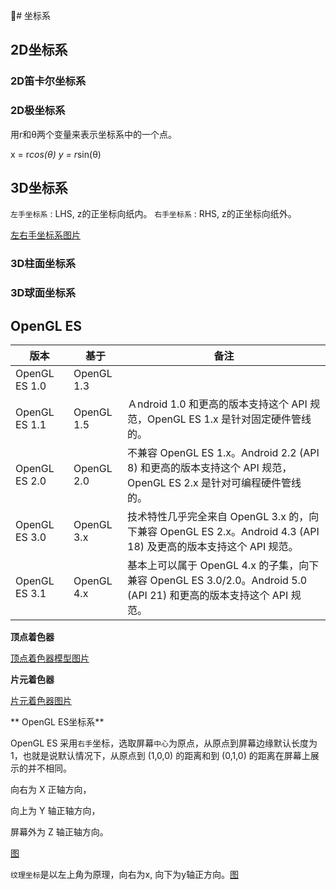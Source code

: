 # 坐标系

## 2D坐标系

### 2D笛卡尔坐标系

### 2D极坐标系

用r和θ两个变量来表示坐标系中的一个点。

x = r*cos(θ)
y = r*sin(θ)

## 3D坐标系

`左手坐标系` : LHS, z的正坐标向纸内。
`右手坐标系` : RHS, z的正坐标向纸外。

[左右手坐标系图片](../images/right_left_coordinate.jpeg)

### 3D柱面坐标系

### 3D球面坐标系


## OpenGL ES

| 版本 | 基于 | 备注 |
| --- | --- | --- |
| OpenGL ES 1.0 | OpenGL 1.3 |  |
| OpenGL ES 1.1 | OpenGL 1.5 | Ａndroid 1.0 和更高的版本支持这个 API 规范，OpenGL ES 1.x 是针对固定硬件管线的。|
| OpenGL ES 2.0 | OpenGL 2.0 | 不兼容 OpenGL ES 1.x。Android 2.2 (API 8) 和更高的版本支持这个 API 规范，OpenGL ES 2.x 是针对可编程硬件管线的。|
| OpenGL ES 3.0 | OpenGL 3.x | 技术特性几乎完全来自 OpenGL 3.x 的，向下兼容 OpenGL ES 2.x。Android 4.3 (API 18) 及更高的版本支持这个 API 规范。 |
| OpenGL ES 3.1 | OpenGL 4.x | 基本上可以属于 OpenGL 4.x 的子集，向下兼容 OpenGL ES 3.0/2.0。Android 5.0 (API 21) 和更高的版本支持这个 API 规范。|

**顶点着色器**

[顶点着色器模型图片](../images/vertex_shader.webp)

**片元着色器**

[片元着色器图片](../images/fragment_shader.webp)

** OpenGL ES坐标系**

OpenGL ES 采用`右手`坐标，选取屏幕`中心`为原点，从原点到屏幕边缘默认长度为 1，也就是说默认情况下，从原点到 (1,0,0) 的距离和到 (0,1,0) 的距离在屏幕上展示的并不相同。

向右为 X 正轴方向，

向上为 Y 轴正轴方向，

屏幕外为 Z 轴正轴方向。

[图](../images/android_word_space.png)

`纹理坐标`是以左上角为原理，向右为x, 向下为y轴正方向。[图](../images/android_texture_coordinate_space.png)

